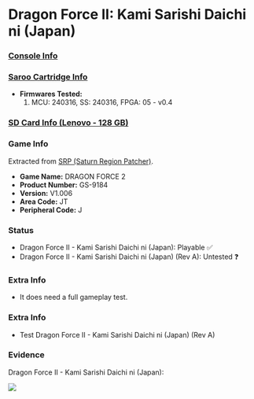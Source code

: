 # Dragon Force II: Kami Sarishi Daichi ni (Japan)

### [Console Info](../../../../../Info/Consoles/VA13/README.md)

### [Saroo Cartridge Info](../../../../../Info/Cartridges/RetroGameParadiseStore/1.32F/README.md)

- <b>Firmwares Tested:</b>
  1. MCU: 240316, SS: 240316, FPGA: 05 - v0.4

### [SD Card Info (Lenovo - 128 GB)](../../../../../Info/SdCards/Lenovo/128GB/fat32/README.md)

### Game Info

Extracted from [SRP (Saturn Region Patcher)](https://segaxtreme.net/resources/saturn-region-patcher.81/download).

- <b>Game Name:</b> DRAGON FORCE 2
- <b>Product Number:</b> GS-9184
- <b>Version:</b> V1.006
- <b>Area Code:</b> JT
- <b>Peripheral Code:</b> J

### Status

- Dragon Force II - Kami Sarishi Daichi ni (Japan): Playable :white_check_mark:
- Dragon Force II - Kami Sarishi Daichi ni (Japan) (Rev A): Untested :question:

### Extra Info

- It does need a full gameplay test.

### Extra Info

- Test Dragon Force II - Kami Sarishi Daichi ni (Japan) (Rev A)

### Evidence

Dragon Force II - Kami Sarishi Daichi ni (Japan):

[![](https://img.youtube.com/vi/tzwqhxbvKtA/0.jpg)](https://www.youtube.com/watch?v=tzwqhxbvKtA)
